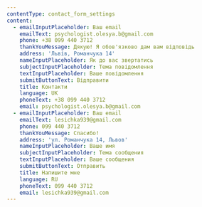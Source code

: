```yaml
---
contentType: contact_form_settings
content:
  - emailInputPlaceholder: Ваш email
    emailText: psychologist.olesya.b@gmail.com
    phone: +38 099 440 3712
    thankYouMessage: Дякую! Я обов'язково дам вам відповідь
    address: 'Львів, Романчука 14'
    nameInputPlaceholder: Як до вас звертатись
    subjectInputPlaceholder: Тема повідомлення
    textInputPlaceholder: Ваше повідомлення
    submitButtonText: Відправити
    title: Контакти
    language: UK
    phoneText: +38 099 440 3712
    email: psychologist.olesya.b@gmail.com
  - emailInputPlaceholder: Ваш email
    emailText: lesichka939@gmail.com
    phone: 099 440 3712
    thankYouMessage: Спасибо!
    address: 'ул. Романчука 14, Львов'
    nameInputPlaceholder: Ваше имя
    subjectInputPlaceholder: Тема сообщения
    textInputPlaceholder: Ваше сообщения
    submitButtonText: Отправить
    title: Напишите мне
    language: RU
    phoneText: 099 440 3712
    email: lesichka939@gmail.com
---
```

